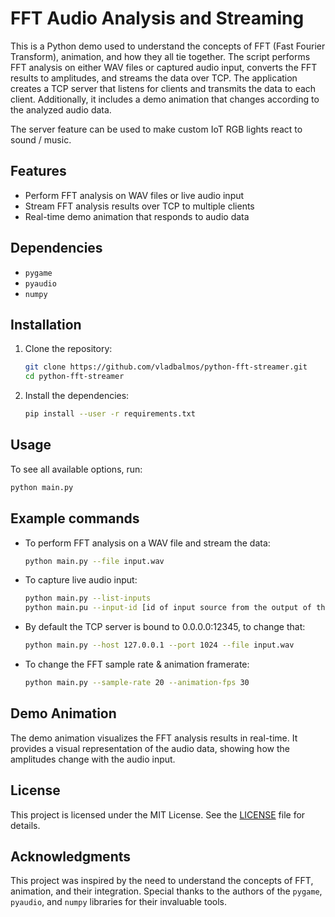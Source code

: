 # FFT Audio Analysis and Streaming

This is a Python demo used to understand the concepts of FFT (Fast Fourier Transform), animation, and how they all tie together. The script performs FFT analysis on either WAV files or captured audio input, converts the FFT results to amplitudes, and streams the data over TCP. The application creates a TCP server that listens for clients and transmits the data to each client. Additionally, it includes a demo animation that changes according to the analyzed audio data.

The server feature can be used to make custom IoT RGB lights react to sound / music.

## Features

- Perform FFT analysis on WAV files or live audio input
- Stream FFT analysis results over TCP to multiple clients
- Real-time demo animation that responds to audio data

## Dependencies

- `pygame`
- `pyaudio`
- `numpy`

## Installation

1. Clone the repository:
    ```sh
    git clone https://github.com/vladbalmos/python-fft-streamer.git
    cd python-fft-streamer
    ```

2. Install the dependencies:
    ```sh
    pip install --user -r requirements.txt
    ```

## Usage

To see all available options, run:
```sh
python main.py
```

## Example commands

- To perform FFT analysis on a WAV file and stream the data:
    ```sh
    python main.py --file input.wav
    ```
    
- To capture live audio input:
    ```sh
    python main.py --list-inputs
    python main.pu --input-id [id of input source from the output of the previous command]
    ```
    
- By default the TCP server is bound to 0.0.0.0:12345, to change that:
    ```sh
    python main.py --host 127.0.0.1 --port 1024 --file input.wav
    ```
    
- To change the FFT sample rate & animation framerate:
    ```sh
    python main.py --sample-rate 20 --animation-fps 30
    ```
    

## Demo Animation

The demo animation visualizes the FFT analysis results in real-time. It provides a visual representation of the audio data, showing how the amplitudes change with the audio input.

## License

This project is licensed under the MIT License. See the [LICENSE](LICENSE) file for details.

## Acknowledgments

This project was inspired by the need to understand the concepts of FFT, animation, and their integration. Special thanks to the authors of the `pygame`, `pyaudio`, and `numpy` libraries for their invaluable tools.

